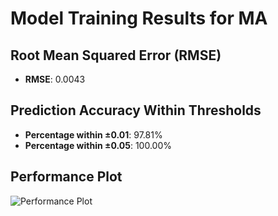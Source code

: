 # Model Training Results for MA

## Root Mean Squared Error (RMSE)
- **RMSE**: 0.0043

## Prediction Accuracy Within Thresholds
- **Percentage within ±0.01**: 97.81%
- **Percentage within ±0.05**: 100.00%

## Performance Plot
![Performance Plot](../imgs/MA.png)
